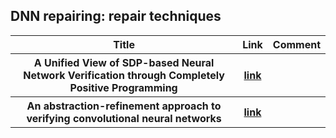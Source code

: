 <head>
  <meta charset="utf-8">

  <meta name="description" content="DNN Verification and Testing: Attacking Techniques">
  <meta name="author" content="SitePoint">

  <link rel="stylesheet" href="css/styles.css?v=1.0">

  <!--[if lt IE 9]>
    <script src="https://cdnjs.cloudflare.com/ajax/libs/html5shiv/3.7.3/html5shiv.js"></script>
  <![endif]-->
</head>
<body>
  
  <h2>DNN repairing: repair techniques </h2>
  
<table class="tg">

  <tr>
    <th class="tg-yw4l"> Title </th> 
    <th> Link </th>    
    <th class="tg-yw4l"> Comment </th> 
  </tr>
  
  <tr>
    <th class="tg-yw4l"> A Unified View of SDP-based Neural Network Verification through Completely Positive Programming </th> 
    <th> <a href="https://proceedings.mlr.press/v151/brown22b/brown22b.pdf">link</a> </th>    
    <th class="tg-yw4l"></th>   
  </tr>

  <tr>
    <th class="tg-yw4l"> An abstraction-refinement approach to verifying convolutional neural networks </th> 
    <th> <a href="https://arxiv.org/pdf/2201.01978">link</a> </th>    
    <th class="tg-yw4l"></th>   
  </tr>